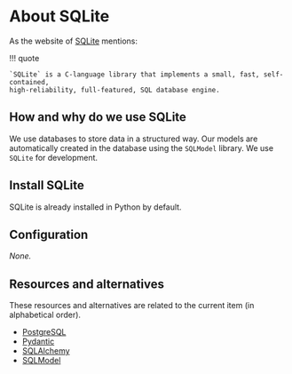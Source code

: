 # About SQLite

As the website of [SQLite](https://www.sqlite.org/index.html) mentions:

!!! quote

    `SQLite` is a C-language library that implements a small, fast, self-contained,
    high-reliability, full-featured, SQL database engine.

## How and why do we use SQLite

We use databases to store data in a structured way. Our models are automatically
created in the database using the `SQLModel` library. We use `SQLite` for
development.

## Install SQLite

SQLite is already installed in Python by default.

## Configuration

_None._

## Resources and alternatives

These resources and alternatives are related to the current item (in
alphabetical order).

- [PostgreSQL](./about-postgresql.md)
- [Pydantic](./about-pydantic.md)
- [SQLAlchemy](./about-sqlalchemy.md)
- [SQLModel](./about-sqlmodel.md)
